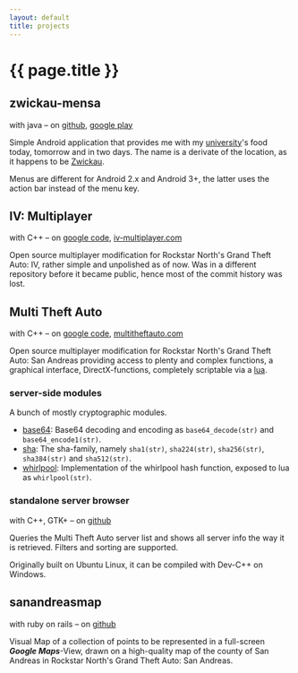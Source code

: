 ```yaml
---
layout: default
title: projects
---
```


{{ page.title }}
================

zwickau-mensa
-------------
with java &ndash; on
[github](https://github.com/mabako/zwickau-mensa),
[google play](https://play.google.com/store/apps/details?id=net.mabako.zwickau.mensa)

Simple Android application that provides me with my [university](http://www.fh-zwickau.de)'s food today,
tomorrow and in two days. The name is a derivate of the location, as it happens
to be [Zwickau](http://g.co/maps/2hzbr).

Menus are different for Android 2.x and Android 3+, the latter uses the
action bar instead of the menu key.

IV: Multiplayer
--------------
with C++ &ndash; on
[google code](http://code.google.com/p/ivmultiplayer/),
[iv-multiplayer.com](http://iv-multiplayer.com/)

Open source multiplayer modification for Rockstar North's Grand Theft Auto:
IV, rather simple and unpolished as of now. Was in a different repository
before it became public, hence most of the commit history was lost.

Multi Theft Auto
----------------
with C++ &ndash; on
[google code](http://code.google.com/p/multitheftauto/),
[multitheftauto.com](http://multitheftauto.com/)

Open source multiplayer modification for Rockstar North's Grand Theft Auto:
San Andreas providing access to plenty and complex functions, a graphical
interface, DirectX-functions, completely scriptable via a [lua](http://www.lua.org/).

### server-side modules
A bunch of mostly cryptographic modules.

* [base64](https://github.com/mabako/mta-base64): Base64 decoding and encoding as `base64_decode(str)` and `base64_encode1(str)`.
* [sha](https://github.com/mabako/mta-sha): The sha-family, namely `sha1(str)`, `sha224(str)`, `sha256(str)`, `sha384(str)` and `sha512(str)`.
* [whirlpool](https://github.com/mabako/mta-whirlpool): Implementation of the whirlpool hash function, exposed to lua as `whirlpool(str)`.

### standalone server browser
with C++, GTK+ &ndash; on
[github](https://github.com/mabako/mta-browser)

Queries the Multi Theft Auto server list and shows all server info the way
it is retrieved. Filters and sorting are supported.

Originally built on Ubuntu Linux, it can be compiled with Dev-C++ on Windows.

sanandreasmap
-------------
with ruby on rails &ndash; on
[github](https://github.com/mabako/sanandreasmap)

Visual Map of a collection of points to be represented in a full-screen ***Google Maps***-View,
drawn on a high-quality map of the county of San Andreas in Rockstar North's Grand Theft Auto: San Andreas.
